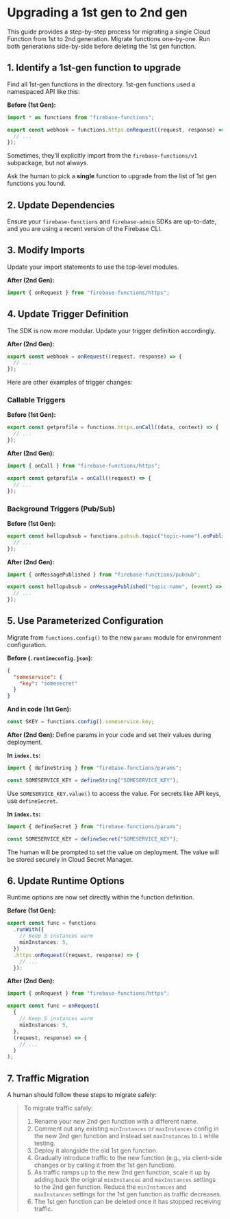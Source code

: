 # Upgrading a 1st gen to 2nd gen

This guide provides a step-by-step process for migrating a single Cloud Function from 1st to 2nd generation. Migrate functions one-by-one. Run both generations side-by-side before deleting the 1st gen function.

## 1. Identify a 1st-gen function to upgrade

Find all 1st-gen functions in the directory. 1st-gen functions used a namespaced API like this:

**Before (1st Gen):**

```typescript
import * as functions from "firebase-functions";

export const webhook = functions.https.onRequest((request, response) => {
  // ...
});
```

Sometimes, they'll explicitly import from the `firebase-functions/v1` subpackage, but not always.

Ask the human to pick a **single** function to upgrade from the list of 1st gen functions you found.

## 2. Update Dependencies

Ensure your `firebase-functions` and `firebase-admin` SDKs are up-to-date, and you are using a recent version of the Firebase CLI.

## 3. Modify Imports

Update your import statements to use the top-level modules.

**After (2nd Gen):**

```typescript
import { onRequest } from "firebase-functions/https";
```

## 4. Update Trigger Definition

The SDK is now more modular. Update your trigger definition accordingly.

**After (2nd Gen):**

```typescript
export const webhook = onRequest((request, response) => {
  // ...
});
```

Here are other examples of trigger changes:

### Callable Triggers

**Before (1st Gen):**

```typescript
export const getprofile = functions.https.onCall((data, context) => {
  // ...
});
```

**After (2nd Gen):**

```typescript
import { onCall } from "firebase-functions/https";

export const getprofile = onCall((request) => {
  // ...
});
```

### Background Triggers (Pub/Sub)

**Before (1st Gen):**

```typescript
export const hellopubsub = functions.pubsub.topic("topic-name").onPublish((message) => {
  // ...
});
```

**After (2nd Gen):**

```typescript
import { onMessagePublished } from "firebase-functions/pubsub";

export const hellopubsub = onMessagePublished("topic-name", (event) => {
  // ...
});
```

## 5. Use Parameterized Configuration

Migrate from `functions.config()` to the new `params` module for environment configuration.

**Before (`.runtimeconfig.json`):**

```json
{
  "someservice": {
    "key": "somesecret"
  }
}
```

**And in code (1st Gen):**

```typescript
const SKEY = functions.config().someservice.key;
```

**After (2nd Gen):**
Define params in your code and set their values during deployment.

**In `index.ts`:**

```typescript
import { defineString } from "firebase-functions/params";

const SOMESERVICE_KEY = defineString("SOMESERVICE_KEY");
```

Use `SOMESERVICE_KEY.value()` to access the value. For secrets like API keys, use `defineSecret`.

**In `index.ts`:**

```typescript
import { defineSecret } from "firebase-functions/params";

const SOMESERVICE_KEY = defineSecret("SOMESERVICE_KEY");
```

The human will be prompted to set the value on deployment. The value will be stored securely in Cloud Secret Manager.

## 6. Update Runtime Options

Runtime options are now set directly within the function definition.

**Before (1st Gen):**

```typescript
export const func = functions
  .runWith({
    // Keep 5 instances warm
    minInstances: 5,
  })
  .https.onRequest((request, response) => {
    // ...
  });
```

**After (2nd Gen):**

```typescript
import { onRequest } from "firebase-functions/https";

export const func = onRequest(
  {
    // Keep 5 instances warm
    minInstances: 5,
  },
  (request, response) => {
    // ...
  }
);
```

## 7. Traffic Migration

A human should follow these steps to migrate safely:

> To migrate traffic safely:
>
> 1.  Rename your new 2nd gen function with a different name.
> 2.  Comment out any existing `minInstances` or `maxInstances` config in the new 2nd gen function and instead set `maxInstances` to `1` while testing.
> 3.  Deploy it alongside the old 1st gen function.
> 4.  Gradually introduce traffic to the new function (e.g., via client-side changes or by calling it from the 1st gen function).
> 5.  As traffic ramps up to the new 2nd gen function, scale it up by adding back the original `minInstances` and `maxInstances` settings to the 2nd gen function. Reduce the `minInstances` and `maxInstances` settings for the 1st gen function as traffic decreases.
> 6.  The 1st gen function can be deleted once it has stopped receiving traffic.
